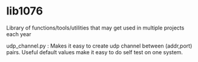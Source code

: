 # lib1076
Library of functions/tools/utilities that may get used in multiple projects each year

udp_channel.py  :  Makes it easy to create udp channel between (addr,port) pairs.
                   Useful default values make it easy to do self test on one system.
